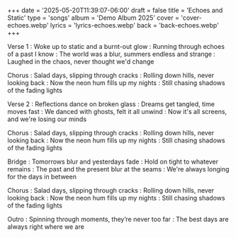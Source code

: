 +++
date = '2025-05-20T11:39:07-06:00'
draft = false
title = 'Echoes and Static'
type = 'songs'
album = 'Demo Album 2025'
cover = 'cover-echoes.webp'
lyrics = 'lyrics-echoes.webp'
back = 'back-echoes.webp'
+++

Verse 1
: Woke up to static and a burnt-out glow
: Running through echoes of a past I know
: The world was a blur, summers endless and strange
: Laughed in the chaos, never thought we'd change

Chorus
: Salad days, slipping through cracks
: Rolling down hills, never looking back
: Now the neon hum fills up my nights
: Still chasing shadows of the fading lights

Verse 2
: Reflections dance on broken glass
: Dreams get tangled, time moves fast
: We danced with ghosts, felt it all unwind
: Now it's all screens, and we're losing our minds

Chorus
: Salad days, slipping through cracks
: Rolling down hills, never looking back
: Now the neon hum fills up my nights
: Still chasing shadows of the fading lights

Bridge
: Tomorrows blur and yesterdays fade
: Hold on tight to whatever remains
: The past and the present blur at the seams
: We're always longing for the days in between

Chorus
: Salad days, slipping through cracks
: Rolling down hills, never looking back
: Now the neon hum fills up my nights
: Still chasing shadows of the fading lights

Outro
: Spinning through moments, they’re never too far
: The best days are always right where we are 